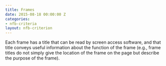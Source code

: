 ```yaml
---
title: Frames
date: 2015-08-18 00:00:00 Z
categories:
- nfb-criteria
layout: nfb-criterion
---
```


Each frame has a title that can be read by screen access software, and that title conveys useful information about the function of the frame (e.g., frame titles do not simply give the location of the frame on the page but describe the purpose of the frame).